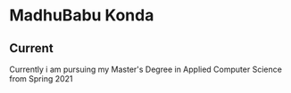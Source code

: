 # MadhuBabu Konda

## Current

<p>Currently i am pursuing my Master's Degree in Applied Computer Science from Spring 2021</p>


